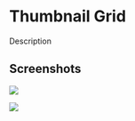 # Thumbnail Grid

Description

## Screenshots

![](https://i.imgur.com/85g0Gfv.png)

![](https://thumbs.gfycat.com/WelllitGrizzledHamadryad-size_restricted.gif)

